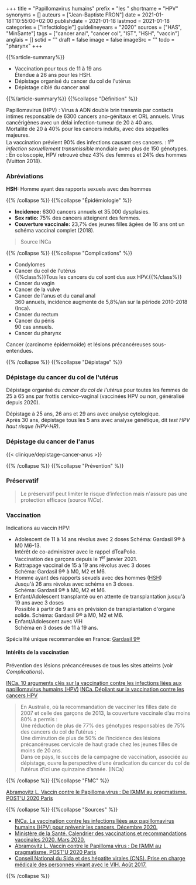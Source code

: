 +++
title = "Papillomavirus humains"
prefix = "les "
shortname = "HPV"
synonyms = []
auteurs = ["Jean-Baptiste FRON"]
date = 2021-01-18T10:55:00+02:00
publishdate = 2021-01-18
lastmod = 2021-01-18
categories = ["infectiologie"]
guidelineyears = "2020"
sources = ["HAS", "MinSante"]
tags = ["cancer anal", "cancer col", "IST", "HSH", "vaccin"]
anglais = []
sctid = ""
draft = false
image = false
imageSrc = ""
todo = "pharynx"
+++

{{%article-summary%}}

- Vaccination pour tous de 11 à 19 ans  
Étendue à 26 ans pour les HSH.
- Dépistage organisé du cancer du col de l'utérus
- Dépistage ciblé du cancer anal

{{%/article-summary%}}
{{%collapse "Définition" %}}

Papillomavirus (HPV)
: Virus à ADN double brin transmis par contacts intimes responsable de 6300 cancers ano-génitaux et ORL annuels. Virus cancérigènes avec un délai infection-tumeur de 20 à 40 ans.  
Mortalité de 20 à 40% pour les cancers induits, avec des séquelles majeures.  
La vaccination prévient 90% des infections causant ces cancers.
: 1<sup>re</sup> *infection sexuellement transmissible* mondiale avec plus de 150 génotypes.  
: En coloscopie, HPV retrouvé chez 43% des femmes et 24% des hommes (Vuitton 2018).

### Abréviations

**HSH:** Homme ayant des rapports sexuels avec des hommes

{{% /collapse %}}
{{%collapse "Épidémiologie" %}}

- **Incidence:** 6300 cancers annuels et 35.000 dysplasies.
- **Sex ratio:** 75% des cancers atteignent des femmes.
- **Couverture vaccinale:** 23,7% des jeunes filles âgées de 16 ans ont un schéma vaccinal complet (2018).

> Source INCa

{{% /collapse %}}
{{%collapse "Complications" %}}

- Condylomes
- Cancer du col de l'utérus  
{{%class%}}Tous les cancers du col sont dus aux HPV.{{%/class%}}
- Cancer du vagin
- Cancer de la vulve
- Cancer de l'anus et du canal anal  
360 annuels, incidence augmente de 5,8%/an sur la période 2010-2018 (Inca).
- Cancer du rectum
- Cancer du pénis  
90 cas annuels.
- Cancer du pharynx

Cancer (carcinome épidermoïde) et lésions précancéreuses sous-entendues.

{{% /collapse %}}
{{%collapse "Dépistage" %}}

### Dépistage du cancer du col de l'utérus

Dépistage organisé du *cancer du col de l'utérus* pour toutes les femmes de 25 à 65 ans par frottis cervico-vaginal (vaccinées HPV ou non, généralisé depuis 2020).

Dépistage à 25 ans, 26 ans et 29 ans avec analyse cytologique.  
Après 30 ans, dépistage tous les 5 ans avec analyse génétique, dit *test HPV haut risque (HPV-HR)*.

### Dépistage du cancer de l'anus

{{< clinique/depistage-cancer-anus >}}

{{% /collapse %}}
{{%collapse "Prévention" %}}

### Préservatif

> Le préservatif peut limiter le risque d’infection mais n'assure pas une protection efficace (source *INCa*).

### Vaccination

Indications au vaccin HPV:

- Adolescent de 11 à 14 ans révolus avec 2 doses
Schéma: Gardasil 9® à M0 M6-13.  
Intérêt de co-administrer avec le rappel dTcaPolio.  
Vaccination des garçons depuis le 1<sup>er</sup> janvier 2021.
- Rattrapage vaccinal de 15 à 19 ans révolus avec 3 doses  
Schéma: Gardasil 9® à M0, M2 et M6.  
- Homme ayant des rapports sexuels avec des hommes ([HSH](< relref "hsh.md" >))  
Jusqu'à 26 ans révolus avec schéma en 3 doses.  
Schéma: Gardasil 9® à M0, M2 et M6.
- Enfant/Adolescent transplanté ou en attente de transplantation jusqu'à 19 ans avec 3 doses  
Possible à partir de 9 ans en prévision de transplantation d'organe solide.
Schéma: Gardasil 9® à M0, M2 et M6.
- Enfant/Adolescent avec VIH  
Schéma en 3 doses de 11 à 19 ans.

Spécialité unique recommandée en France: [Gardasil 9®](https://ec.europa.eu/health/documents/community-register/2020/20201124149982/anx_149982_fr.pdf)

#### Intérêts de la vaccination

Prévention des lésions précancéreuses de tous les sites atteints (voir *Complications*).

[INCa. 10 arguments clés sur la vaccination contre les infections liées aux papillomavirus humains (HPV)](https://www.e-cancer.fr/Expertises-et-publications/Le-point-sur/10-arguments-sur-la-vaccination-contre-les-HPV)
[INCa. Dépliant sur la vaccination contre les cancers HPV](https://www.e-cancer.fr/content/download/301756/4303586/file/IN793%20Depliant%20Papillomavirus%20148x210%20HPV_BD.pdf)

> En Australie, où la recommandation de vacciner les filles date de 2007 et celle des garçons de 2013, la couverture vaccinale d’au moins 80% a permis :  
Une réduction de plus de 77% des génotypes responsables de 75% des cancers du col de l’utérus ;  
Une diminution de plus de 50% de l’incidence des lésions précancéreuses cervicale de haut grade chez les jeunes filles de moins de 20 ans.  
Dans ce pays, le succès de la campagne de vaccination, associée au dépistage, ouvre la perspective d’une éradication du cancer du col de l’utérus d’ici une quinzaine d’année. (INCa)

{{% /collapse %}}
{{%collapse "FMC" %}}

[Abramovitz L. Vaccin contre le Papilloma virus : De l’AMM au pragmatisme. POST'U 2020 Paris](https://www.fmcgastro.org/texte-postu/postu-2020-paris/vaccin-contre-le-papilloma-virus-de-lamm-au-pragmatisme/
)

{{% /collapse %}}
{{%collapse "Sources" %}}

- [INCa. La vaccination contre les infections liées aux papillomavirus humains (HPV) pour prévenir les cancers. Décembre 2020.](https://www.e-cancer.fr/Professionnels-de-sante/Facteurs-de-risque-et-de-protection/Agents-infectieux/Prevenir-les-cancers-lies-aux-HPV)
- [Ministère de la Santé. Calendrier des vaccinations et recommandations vaccinales 2020. Mars 2020.](https://solidarites-sante.gouv.fr/IMG/pdf/calendrier_vaccinal_29juin20.pdf)
- [Abramovitz L. Vaccin contre le Papilloma virus : De l’AMM au pragmatisme. POST'U 2020 Paris](https://www.fmcgastro.org/texte-postu/postu-2020-paris/vaccin-contre-le-papilloma-virus-de-lamm-au-pragmatisme/
)
- [Conseil National du Sida et des hépatite virales (CNS). Prise en charge médicale des personnes vivant avec le VIH. Août 2017.](https://cns.sante.fr/wp-content/uploads/2017/10/experts-vih_cancers.pdf)

{{% /collapse %}}
